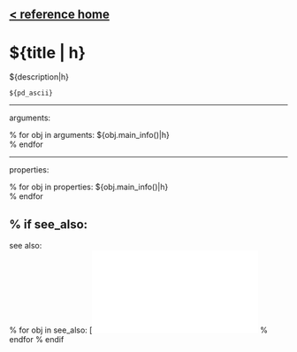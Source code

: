 [< reference home](ceammc_lib.html)
---

# ${title | h}


${description|h}

```
${pd_ascii}
```

---
arguments:

% for obj in arguments:
${obj.main_info()|h}<br>
% endfor

---
properties:

% for obj in properties:
${obj.main_info()|h}<br>
% endfor

% if see_also:
---
see also:<br>
% for obj in see_also:
[![${obj['name']|h}](${obj['image']|h})](${obj['name']}.html)
% endfor
% endif

